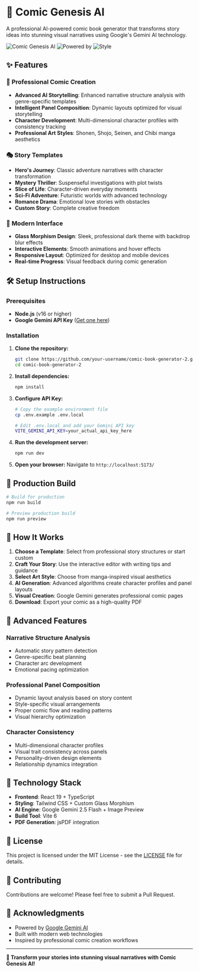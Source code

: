 # 🎨 Comic Genesis AI

A professional AI-powered comic book generator that transforms story ideas into stunning visual narratives using Google's Gemini AI technology.

![Comic Genesis AI](https://img.shields.io/badge/Built%20with-React%20%2B%20TypeScript-blue)
![Powered by](https://img.shields.io/badge/Powered%20by-Google%20Gemini-orange)
![Style](https://img.shields.io/badge/UI-Modern%20Glass%20Design-purple)

## ✨ Features

### 🚀 **Professional Comic Creation**
- **Advanced AI Storytelling**: Enhanced narrative structure analysis with genre-specific templates
- **Intelligent Panel Composition**: Dynamic layouts optimized for visual storytelling
- **Character Development**: Multi-dimensional character profiles with consistency tracking
- **Professional Art Styles**: Shonen, Shojo, Seinen, and Chibi manga aesthetics

### 🎭 **Story Templates**
- **Hero's Journey**: Classic adventure narratives with character transformation
- **Mystery Thriller**: Suspenseful investigations with plot twists
- **Slice of Life**: Character-driven everyday moments
- **Sci-Fi Adventure**: Futuristic worlds with advanced technology
- **Romance Drama**: Emotional love stories with obstacles
- **Custom Story**: Complete creative freedom

### 🎨 **Modern Interface**
- **Glass Morphism Design**: Sleek, professional dark theme with backdrop blur effects
- **Interactive Elements**: Smooth animations and hover effects
- **Responsive Layout**: Optimized for desktop and mobile devices
- **Real-time Progress**: Visual feedback during comic generation

## 🛠️ Setup Instructions

### Prerequisites
- **Node.js** (v16 or higher)
- **Google Gemini API Key** ([Get one here](https://makersuite.google.com/app/apikey))

### Installation

1. **Clone the repository:**
   ```bash
   git clone https://github.com/your-username/comic-book-generator-2.git
   cd comic-book-generator-2
   ```

2. **Install dependencies:**
   ```bash
   npm install
   ```

3. **Configure API Key:**
   ```bash
   # Copy the example environment file
   cp .env.example .env.local
   
   # Edit .env.local and add your Gemini API key
   VITE_GEMINI_API_KEY=your_actual_api_key_here
   ```

4. **Run the development server:**
   ```bash
   npm run dev
   ```

5. **Open your browser:**
   Navigate to `http://localhost:5173/`

## 🚀 Production Build

```bash
# Build for production
npm run build

# Preview production build
npm run preview
```

## 🎯 How It Works

1. **Choose a Template**: Select from professional story structures or start custom
2. **Craft Your Story**: Use the interactive editor with writing tips and guidance
3. **Select Art Style**: Choose from manga-inspired visual aesthetics
4. **AI Generation**: Advanced algorithms create character profiles and panel layouts
5. **Visual Creation**: Google Gemini generates professional comic pages
6. **Download**: Export your comic as a high-quality PDF

## 🧠 Advanced Features

### **Narrative Structure Analysis**
- Automatic story pattern detection
- Genre-specific beat planning
- Character arc development
- Emotional pacing optimization

### **Professional Panel Composition**
- Dynamic layout analysis based on story content
- Style-specific visual arrangements
- Proper comic flow and reading patterns
- Visual hierarchy optimization

### **Character Consistency**
- Multi-dimensional character profiles
- Visual trait consistency across panels
- Personality-driven design elements
- Relationship dynamics integration

## 🎨 Technology Stack

- **Frontend**: React 19 + TypeScript
- **Styling**: Tailwind CSS + Custom Glass Morphism
- **AI Engine**: Google Gemini 2.5 Flash + Image Preview
- **Build Tool**: Vite 6
- **PDF Generation**: jsPDF integration

## 📝 License

This project is licensed under the MIT License - see the [LICENSE](LICENSE) file for details.

## 🤝 Contributing

Contributions are welcome! Please feel free to submit a Pull Request.

## 🌟 Acknowledgments

- Powered by [Google Gemini AI](https://ai.google.dev/)
- Built with modern web technologies
- Inspired by professional comic creation workflows

---

**🎨 Transform your stories into stunning visual narratives with Comic Genesis AI!**